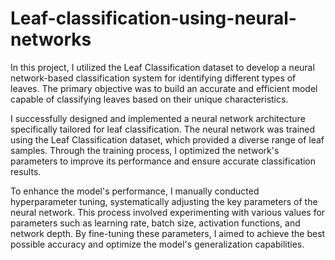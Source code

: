 # Leaf-classification-using-neural-networks
In this project, I utilized the Leaf Classification dataset to develop a neural network-based classification system for identifying different types of leaves. The primary objective was to build an accurate and efficient model capable of classifying leaves based on their unique characteristics.

I successfully designed and implemented a neural network architecture specifically tailored for leaf classification. The neural network was trained using the Leaf Classification dataset, which provided a diverse range of leaf samples. Through the training process, I optimized the network's parameters to improve its performance and ensure accurate classification results.

To enhance the model's performance, I manually conducted hyperparameter tuning, systematically adjusting the key parameters of the neural network. This process involved experimenting with various values for parameters such as learning rate, batch size, activation functions, and network depth. By fine-tuning these parameters, I aimed to achieve the best possible accuracy and optimize the model's generalization capabilities.
